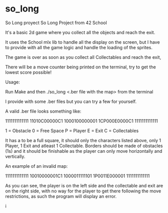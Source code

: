 # so_long
So Long proyect
So Long Project from 42 School

It's a basic 2d game where you collect all the objects and reach the exit.

It uses the School mlx lib to handle all the display on the screen, but I have to provide with all the game logic and handle the loading of the sprites.

The game is over as soon as you collect all Collectables and reach the exit, 

There will be a move counter being printed on the terminal, try to get the lowest score possible!

Usage:

Run Make and then ./so_long <.ber file with the map> from the terminal

I provide with some .ber files but you can try a few for yourself.

A valid .ber file looks something like:

1111111111111
11010C00000C1
1000100000001
1CP000E0000C1
1111111111111

1 = Obstacle
0 = Free Space
P = Player
E = Exit
C = Collectables

It has a to be a full square, it should only the characters listed above, only 1 Player, 1 Exit and atleast 1 Collectable. Borders should be made of
obstacles (1s) and it should be finishable as the player can only move horizontally and vertically.

An example of an invalid map:

1111111111111
10010000001C1
1000011111101
1P0011E000001
1111111111111

As you can see, the player is on the left side and the collectable and exit are on the right side, with no way for the player to get there following the 
move restrictions, as such the program will display an error.


i
